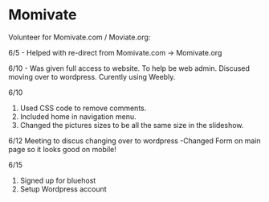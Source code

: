 # Momivate
Volunteer for Momivate.com / Moviate.org:

6/5 - Helped with re-direct from Momivate.com -> Momivate.org 

6/10 - Was given full access to website. To help be web admin.  Discused moving over to wordpress. Curently using Weebly.

6/10 
1. Used CSS code to remove comments. 
2. Included home in navigation menu.
3. Changed the pictures sizes to be all the same size in the slideshow.

6/12
Meeting to discus changing over to wordpress
-Changed Form on main page so it looks good on mobile!

6/15
1. Signed up for bluehost 
2. Setup Wordpress account


